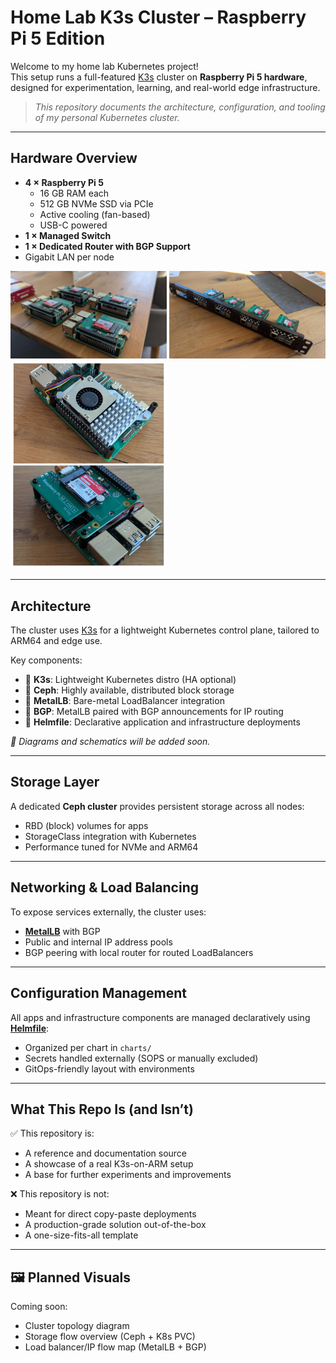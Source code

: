 # Home Lab K3s Cluster – Raspberry Pi 5 Edition

Welcome to my home lab Kubernetes project!  
This setup runs a full-featured [K3s](https://k3s.io/) cluster on **Raspberry Pi 5 hardware**, designed for experimentation, learning, and real-world edge infrastructure.

> _This repository documents the architecture, configuration, and tooling of my personal Kubernetes cluster._

---

## Hardware Overview

- **4 × Raspberry Pi 5**
  - 16 GB RAM each
  - 512 GB NVMe SSD via PCIe
  - Active cooling (fan-based)
  - USB-C powered
- **1 × Managed Switch**
- **1 × Dedicated Router with BGP Support**
- Gigabit LAN per node

<img src="./docs/pics/raspi01.jpg" alt="Raspberry Pi" width="250" />

<img src="./docs/pics/raspi02.jpg" alt="Raspberry Pi" width="250" />

<img src="./docs/pics/raspi03.jpg" alt="Raspberry Pi" width="250" />


---

## Architecture

The cluster uses [K3s](https://k3s.io/) for a lightweight Kubernetes control plane, tailored to ARM64 and edge use.

Key components:

- 🔹 **K3s**: Lightweight Kubernetes distro (HA optional)
- 🔹 **Ceph**: Highly available, distributed block storage
- 🔹 **MetalLB**: Bare-metal LoadBalancer integration
- 🔹 **BGP**: MetalLB paired with BGP announcements for IP routing
- 🔹 **Helmfile**: Declarative application and infrastructure deployments

_📸 Diagrams and schematics will be added soon._

---

## Storage Layer

A dedicated **Ceph cluster** provides persistent storage across all nodes:

- RBD (block) volumes for apps
- StorageClass integration with Kubernetes
- Performance tuned for NVMe and ARM64

---

## Networking & Load Balancing

To expose services externally, the cluster uses:

- [**MetalLB**](https://metallb.universe.tf/) with BGP
- Public and internal IP address pools
- BGP peering with local router for routed LoadBalancers

---

## Configuration Management

All apps and infrastructure components are managed declaratively using [**Helmfile**](https://github.com/helmfile/helmfile):

- Organized per chart in `charts/`
- Secrets handled externally (SOPS or manually excluded)
- GitOps-friendly layout with environments

---

## What This Repo Is (and Isn’t)

✅ This repository is:

- A reference and documentation source
- A showcase of a real K3s-on-ARM setup
- A base for further experiments and improvements

❌ This repository is not:

- Meant for direct copy-paste deployments
- A production-grade solution out-of-the-box
- A one-size-fits-all template

---

## 🖼 Planned Visuals

Coming soon:

- Cluster topology diagram
- Storage flow overview (Ceph + K8s PVC)
- Load balancer/IP flow map (MetalLB + BGP)
